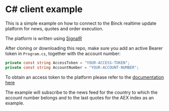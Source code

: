 # C# client example
This is a simple example on how to connect to the Binck realtime update platform for news, quotes and order execution.

The platform is written using [SignalR](https://docs.microsoft.com/en-us/aspnet/core/tutorials/signalr?tabs=visual-studio&view=aspnetcore-2.2)

After cloning or downloading this repo, make sure you add an active Bearer token in `Program.cs`, together with the account number:

```csharp
private const string AccessToken = "YOUR-ACCESS-TOKEN";
private const string AccountNumber = "YOUR-ACCOUNT-NUMBER";
```

To obtain an access token to the platform please refer to the [documentation here](https://github.com/binckbank-api/client-js#logon-to-binck-api-using-oauth2)

The example will subscribe to the news feed for the country to which the account number belongs and to the last quotes for the AEX index as an example.


